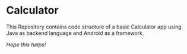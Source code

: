 # Calculator
This Repository contains code structure of a basic Calculator app using Java as backend language and Android as a framework.


*Hope this helps!*
